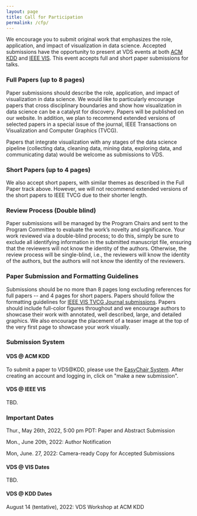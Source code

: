 ```yaml
---
layout: page
title: Call for Participation
permalink: /cfp/
---
```


We encourage you to submit original work that emphasizes the role, application, and impact of visualization in data science. Accepted submissions have the opportunity to present at VDS events at both [ACM KDD](https://www.kdd.org/kdd2022/) and [IEEE VIS](http://ieeevis.org/year/2022/welcome).  This event accepts full and short paper submissions for talks.

### Full Papers (up to 8 pages)

Paper submissions should describe the role, application, and impact of visualization in data science. We would like to particularly encourage papers that cross disciplinary boundaries and show how visualization in data science can be a catalyst for discovery. Papers will be published on our website.  In addition, we plan to recommend extended versions of selected papers in a special issue of the journal, IEEE Transactions on Visualization and Computer Graphics (TVCG).

Papers that integrate visualization with any stages of the data science pipeline (collecting data, cleaning data, mining data, exploring data, and communicating data) would be welcome as submissions to VDS.

### Short Papers (up to 4 pages)

We also accept short papers, with similar themes as described in the Full Paper track above.  However, we will not recommend extended versions of the short papers to IEEE TVCG due to their shorter length.

### Review Process (Double blind)

Paper submissions will be managed by the Program Chairs and sent to the Program Committee to evaluate the work’s novelty and significance.  Your work reviewed via a double-blind process; to do this, simply be sure to exclude all identifying information in the submitted manuscript file, ensuring that the reviewers will not know the identity of the authors. Otherwise, the review process will be single-blind, i.e., the reviewers will know the identity of the authors, but the authors will not know the identity of the reviewers.

### Paper Submission and Formatting Guidelines

Submissions should be no more than 8 pages long excluding references for full papers -- and 4 pages for short papers.  Papers should follow the formatting guidelines for [IEEE VIS TVCG Journal submissions](https://tc.computer.org/vgtc/publications/journal).  Papers should include full-color figures throughout and we encourage authors to showcase their work with annotated, well described, large, and detailed graphics. We also encourage the placement of a teaser image at the top of the very first page to showcase your work visually.


### Submission System

#### VDS @ ACM KDD

To submit a paper to VDS@KDD, please use the [EasyChair System](https://easychair.org/account/signin?l=Qg61iBR778rApKQcuWacUW). After creating an account and logging in, click on "make a new submission".

#### VDS @ IEEE VIS

TBD.

<!---To submit a paper please use the [Precision Conference System](https://new.precisionconference.com/submissions). After logging in go to  "submissions”, please do following selections: “VGTC” (Society) -> "VDS 2022" (Conference/Journal) -> "VDS 2022 Papers" (Track) for VDS 2022.--->


### Important Dates

Thur., May 26th, 2022, 5:00 pm PDT: Paper and Abstract Submission 

Mon., June 20th, 2022: Author Notification

Mon, June. 27, 2022: Camera-ready Copy for Accepted Submissions


#### VDS @ VIS Dates

TBD.

#### VDS @ KDD Dates

August 14 (tentative), 2022: VDS Workshop at ACM KDD


<!---
~~Thur., May 20th, 2021, 5:00 pm PDT: Paper and Abstract Submission~~
Thur., May 27th, 2021, 5:00 pm PDT: Paper and Abstract Submission

~~Thur., June 10th, 2021: Author Notification~~
Thur., June 17th, 2021: Author Notification

~~Fri, June. 18, 2021: Camera-ready Copy for Accepted Submissions~~
Fri, June. 25, 2021: Camera-ready Copy for Accepted Submissions

August 14, 5pm - 9pm (US West) / August 15, 8am - 12pm (Singapore), 2021: VDS Workshop at ACM KDD


October 24-29, 2021: VDS Symposium at IEEE VIS
--->



<!---### Opportunity to Present at IEEE VIS

In order to bring the communities of data mining and visualization more closely connected, accepted papers at the KDD workshop will be invited to participate at a (hybrid) VDS event co-located with [IEEE VIS](http://ieeevis.org/year/2022/welcome) in October 2022. --->

